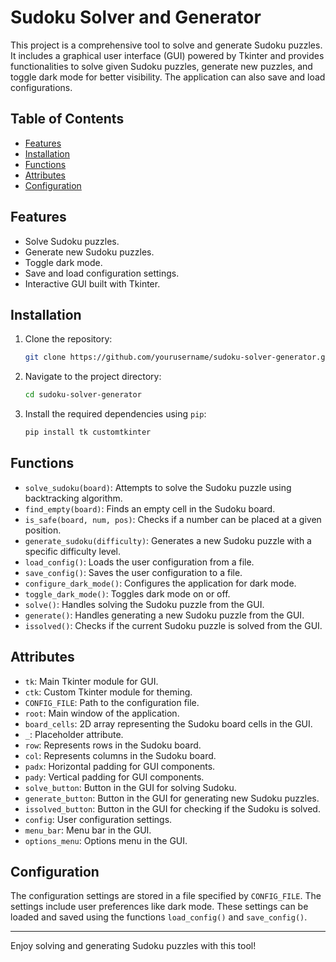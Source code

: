 ﻿# Sudoku Solver and Generator

This project is a comprehensive tool to solve and generate Sudoku puzzles. It includes a graphical user interface (GUI) powered by Tkinter and provides functionalities to solve given Sudoku puzzles, generate new puzzles, and toggle dark mode for better visibility. The application can also save and load configurations.

## Table of Contents

- [Features](#features)
- [Installation](#installation)
- [Functions](#functions)
- [Attributes](#attributes)
- [Configuration](#configuration)

## Features

- Solve Sudoku puzzles.
- Generate new Sudoku puzzles.
- Toggle dark mode.
- Save and load configuration settings.
- Interactive GUI built with Tkinter.

## Installation

1. Clone the repository:
    ```bash
    git clone https://github.com/yourusername/sudoku-solver-generator.git
    ```
2. Navigate to the project directory:
    ```bash
    cd sudoku-solver-generator
    ```
3. Install the required dependencies using `pip`:
    ```bash
    pip install tk customtkinter
    ```

## Functions

- `solve_sudoku(board)`: Attempts to solve the Sudoku puzzle using backtracking algorithm.
- `find_empty(board)`: Finds an empty cell in the Sudoku board.
- `is_safe(board, num, pos)`: Checks if a number can be placed at a given position.
- `generate_sudoku(difficulty)`: Generates a new Sudoku puzzle with a specific difficulty level.
- `load_config()`: Loads the user configuration from a file.
- `save_config()`: Saves the user configuration to a file.
- `configure_dark_mode()`: Configures the application for dark mode.
- `toggle_dark_mode()`: Toggles dark mode on or off.
- `solve()`: Handles solving the Sudoku puzzle from the GUI.
- `generate()`: Handles generating a new Sudoku puzzle from the GUI.
- `issolved()`: Checks if the current Sudoku puzzle is solved from the GUI.

## Attributes

- `tk`: Main Tkinter module for GUI.
- `ctk`: Custom Tkinter module for theming.
- `CONFIG_FILE`: Path to the configuration file.
- `root`: Main window of the application.
- `board_cells`: 2D array representing the Sudoku board cells in the GUI.
- `_`: Placeholder attribute.
- `row`: Represents rows in the Sudoku board.
- `col`: Represents columns in the Sudoku board.
- `padx`: Horizontal padding for GUI components.
- `pady`: Vertical padding for GUI components.
- `solve_button`: Button in the GUI for solving Sudoku.
- `generate_button`: Button in the GUI for generating new Sudoku puzzles.
- `issolved_button`: Button in the GUI for checking if the Sudoku is solved.
- `config`: User configuration settings.
- `menu_bar`: Menu bar in the GUI.
- `options_menu`: Options menu in the GUI.

## Configuration

The configuration settings are stored in a file specified by `CONFIG_FILE`. The settings include user preferences like dark mode. These settings can be loaded and saved using the functions `load_config()` and `save_config()`.

---

Enjoy solving and generating Sudoku puzzles with this tool!
